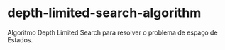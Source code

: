 # depth-limited-search-algorithm
Algoritmo Depth Limited Search para resolver o problema de espaço de Estados.
